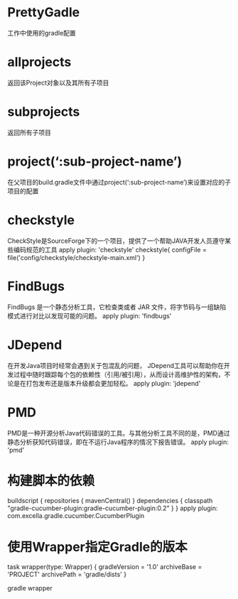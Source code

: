# PrettyGadle
工作中使用的gradle配置

# allprojects
返回该Project对象以及其所有子项目

# subprojects
返回所有子项目

# project(‘:sub-project-name’)
在父项目的build.gradle文件中通过project(‘:sub-project-name’)来设置对应的子项目的配置

# checkstyle
CheckStyle是SourceForge下的一个项目，提供了一个帮助JAVA开发人员遵守某些编码规范的工具
apply plugin: 'checkstyle'
checkstyle{
configFile = file('config/checkstyle/checkstyle-main.xml')
}

# FindBugs
FindBugs 是一个静态分析工具，它检查类或者 JAR 文件，将字节码与一组缺陷模式进行对比以发现可能的问题。
apply plugin: 'findbugs'

# JDepend
在开发Java项目时经常会遇到关于包混乱的问题， JDepend工具可以帮助你在开发过程中随时跟踪每个包的依赖性（引用/被引用），从而设计高维护性的架构，不论是在打包发布还是版本升级都会更加轻松。
apply plugin: 'jdepend'

# PMD
PMD是一种开源分析Java代码错误的工具。与其他分析工具不同的是，PMD通过静态分析获知代码错误，即在不运行Java程序的情况下报告错误。
apply plugin: 'pmd'

# 构建脚本的依赖
buildscript {
    repositories {
        mavenCentral()
    }
    dependencies {
        classpath "gradle-cucumber-plugin:gradle-cucumber-plugin:0.2"
    }
}
apply plugin: com.excella.gradle.cucumber.CucumberPlugin

# 使用Wrapper指定Gradle的版本
task wrapper(type: Wrapper) {
    gradleVersion = '1.0'
    archiveBase = 'PROJECT'
    archivePath = 'gradle/dists'
}

gradle wrapper